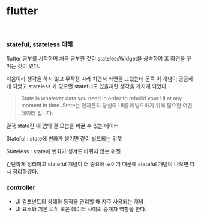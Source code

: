 # flutter

<br>

### stateful, stateless 대해

flutter 공부를 시작하며 처음 공부한 것이 statelessWidget을 상속하여 홈 화면을 꾸미는 것이 였다.

처음이라 생각을 하지 않고 무작정 따라 치면서 화면을 그렸는데 문뜩 이 개념이 궁금하게 되었고 
stateless 가 있으면 stateful도 있을꺼란 생각을 가지게 되었다.

> State is whatever data you need in order to rebuild your UI at any moment in time.
State는 언제든지 당신의 UI를 리빌드하기 위해 필요한 어떤 데이터 입니다.

결국 state란 내 앱의 겉 모습을 바꿀 수 있는 데이터

Stateful : state에 변화가 생기면 같이 빌드되는 위젯

Stateless : state에 변화가 생겨도 바뀌지 않는 위젯

간단하게 정리하고 stateful 개념이 더 중요해 보이기 때문에 stateful 개념이 나오면 다시 정리하겠다.

### controller
- UI 컴포넌트의 상태와 동작을 관리할 때 자주 사용되는 개념
- UI 요소와 기본 로직 혹은 데이터 사이의 중개자 역할을 한다.



